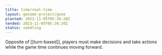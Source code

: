 ```yaml
---
title: time/real-time
layout: genome-project/gene
planted: 2023-11-05T05:36:20Z
tended: 2023-11-05T05:36:20Z
status: seedling
---
```


Opposite of [[turn-based]], players must make decisions and take actions while the game time continues moving forward.